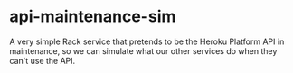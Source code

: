 # api-maintenance-sim

A very simple Rack service that pretends to be the Heroku Platform API in
maintenance, so we can simulate what our other services do when they can't use
the API.
